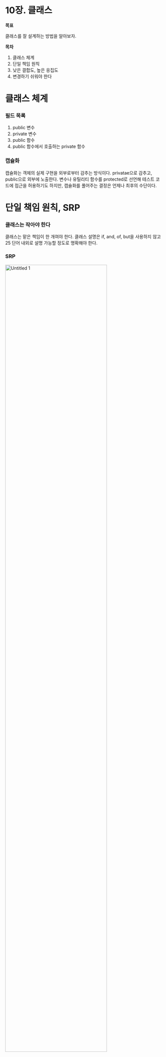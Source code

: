 # 10장. 클래스

**목표**

클래스를 잘 설계하는 방법을 알아보자.

**목차**

1. 클래스 체계
2. 단일 책임 원칙
3. 낮은 결합도, 높은 응집도
4. 변경하기 쉬워야 한다

# 클래스 체계

### 필드 목록

1. public 변수
2. private 변수
3. public 함수
4. public 함수에서 호출하는 private 함수

### 캡슐화

캡슐화는 객체의 실제 구현을 외부로부터 감추는 방식이다. privatae으로 감추고, public으로 외부에 노출한다. 변수나 유틸리티 함수를 protected로 선언해 테스트 코드에 접근을 허용하기도 하지만, 캡슐화를 풀어주는 결정은 언제나 최후의 수단이다. 

# 단일 책임 원칙, SRP

### 클래스는 작아야 한다

클래스는 맡은 책임이 한 개여야 한다. 클래스 설명은 if, and, of, but을 사용하지 않고 25 단어 내외로 설명 가능할 정도로 명확해야 한다.

### SRP

<img width="80%" alt="Untitled 1" src="https://user-images.githubusercontent.com/53958188/174827725-e5758d84-c1d9-443b-b993-3f2bf7ded1ea.png">

클래스는 하나의 책임을 맡을 정도로 작아야 한다. 큼직한 다목적 클래스 몇개로 이루어진 시스템은 변경을 가할 때 당장 알 필요가 없는 사실까지 들이밀어 독자를 방해한다. 반면 작은 클래스는 각자 맡은 책임이 하나며, 변경할 이유가 하나며, 다른 작은 클래스와 협력해 시스템에 필요한 동작을 수행한다.

# 낮은 결합도, 높은 응집도

<img width="80%" alt="Untitled 1" src="https://user-images.githubusercontent.com/53958188/174827768-c99c93da-1d04-4aec-9c0d-8a719d22e79a.png">

결합도는 낮고 응집도는 높을수록 유지보수에 유리하다. 결합도가 높으면 수정시 이해해야하는 클래스가 많아서 불편하고, 응집도가 낮으면 여러 기능이 있으므로 이해하기 어렵고 재사용하기 어렵다. 

### 결합도를 낮추자

클래스가 추상화에 의존하게 하여 결합도를 낮출 수 있다.

```java
public interface StockExcahnge {
		Money currentPrice(String symbol);
}

public class TokyoStockExchange implements StockExcahnge {}

public Portfolio {
		private StockExchange excnhange;
		public Portfolio(StockExchange exchange){
				this.exchange = exchange;
		}
		// ..
}
```

시스템의 결합도를 낮추면 유연성과 재사용성이 높아지고, DIP를 지킬 수 있다. 추상화를 이용하면 테스트 코드 짜기에도 용이하다. 하지만 실무에서는 확장될 가능성이 적다면 일단 결합하고 나중에 추상화해도 된다. 그리고 단순히 테스트에 용이하게 하려고 추상화하는 것이라면, 객체 Mockking 기능을 사용하면 된다. 

### 응집도를 높이자

응집도가 높다는 것은 클래스에 속한 메서드와 변수가 서로 의존하며 논리적인 단위로 묶인다는 뜻이다. 클래스가 응집도를 잃어간다면 함수를 쪼개야 한다.

<img width="80%" alt="Untitled 3" src="https://user-images.githubusercontent.com/53958188/174827858-9b0003a2-3b5c-4b7b-83c1-e78638f098d9.png">


# 변경하기 쉬워야 한다

너무 많은 책임을 가지고 있는 클래스는 OCP를 위반할 가능성이 높다. 따라서 책임을 작게 쪼개어 파생 클래스로 나누고, 비공개 메소드는 해당 클래스로 옮기고, 공통 인터페이스는 따로 클래스를 뺀다. 새로운 기능이나 기존 기능을 추가할 때 다른 클래스를 건드리지 않아도 되므로 OCP가 지켜진다.

![Untitled](https://user-images.githubusercontent.com/53958188/174827889-3877c6fe-0862-4a12-8124-c5fba124e970.png)
